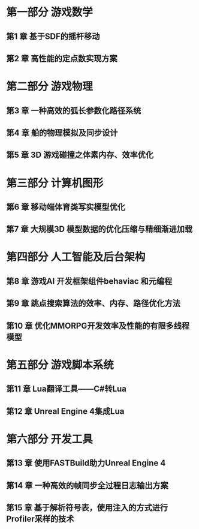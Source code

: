 # 第一部分 游戏数学

## 第1 章 基于SDF的摇杆移动 

## 第2 章 高性能的定点数实现方案 

# 第二部分 游戏物理

## 第3 章 一种高效的弧长参数化路径系统

## 第4 章 船的物理模拟及同步设计 

## 第5 章 3D 游戏碰撞之体素内存、效率优化

# 第三部分 计算机图形

## 第6 章 移动端体育类写实模型优化 

## 第7 章 大规模3D 模型数据的优化压缩与精细渐进加载 

# 第四部分 人工智能及后台架构

## 第8 章 游戏AI 开发框架组件behaviac 和元编程 

## 第9 章 跳点搜索算法的效率、内存、路径优化方法 

## 第10 章 优化MMORPG开发效率及性能的有限多线程模型 

# 第五部分 游戏脚本系统

## 第11 章 Lua翻译工具——C#转Lua 

## 第12 章 Unreal Engine 4集成Lua 

# 第六部分 开发工具

## 第13 章 使用FASTBuild助力Unreal Engine 4 

## 第14 章 一种高效的帧同步全过程日志输出方案 

## 第15 章 基于解析符号表，使用注入的方式进行Profiler采样的技术

